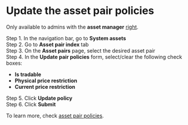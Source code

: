 # Update the asset pair policies

Only available to admins with the **asset manager** [right](../admin-account-management/rights-of-admins-on-the-platform.md).

Step 1. In the navigation bar, go to **System assets**  
Step 2. Go to **Asset pair index** tab  
Step 3. On the **Asset pairs** page, select the desired asset pair  
Step 4. In the **Update pair policies** form, select/clear the following check boxes:

* **Is tradable**
* **Physical price restriction**
* **Current price restriction**

Step 5. Click **Update policy**  
Step 6. Click **Submit**

 To learn more, check [asset pair policies](asset-pair-policies.md).

